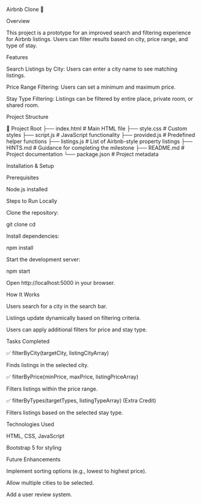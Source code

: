 Airbnb Clone 🛅

Overview

This project is a prototype for an improved search and filtering experience for Airbnb listings. Users can filter results based on city, price range, and type of stay.

Features

Search Listings by City: Users can enter a city name to see matching listings.

Price Range Filtering: Users can set a minimum and maximum price.

Stay Type Filtering: Listings can be filtered by entire place, private room, or shared room.

Project Structure

📂 Project Root
├── index.html     # Main HTML file
├── style.css      # Custom styles
├── script.js      # JavaScript functionality
├── provided.js    # Predefined helper functions
├── listings.js    # List of Airbnb-style property listings
├── HINTS.md       # Guidance for completing the milestone
├── README.md      # Project documentation
└── package.json   # Project metadata

Installation & Setup

Prerequisites

Node.js installed

Steps to Run Locally

Clone the repository:

git clone <repository-url>
cd <project-directory>

Install dependencies:

npm install

Start the development server:

npm start

Open http://localhost:5000 in your browser.

How It Works

Users search for a city in the search bar.

Listings update dynamically based on filtering criteria.

Users can apply additional filters for price and stay type.

Tasks Completed

✅ filterByCity(targetCity, listingCityArray)

Finds listings in the selected city.

✅ filterByPrice(minPrice, maxPrice, listingPriceArray)

Filters listings within the price range.

✅ filterByTypes(targetTypes, listingTypeArray) (Extra Credit)

Filters listings based on the selected stay type.

Technologies Used

HTML, CSS, JavaScript

Bootstrap 5 for styling

Future Enhancements

Implement sorting options (e.g., lowest to highest price).

Allow multiple cities to be selected.

Add a user review system.

